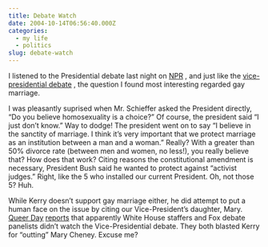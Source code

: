 ```yaml
---
title: Debate Watch
date: 2004-10-14T06:56:40.000Z
categories:
  - my life
  - politics
slug: debate-watch
---
```

I listened to the Presidential debate last night on [NPR][1] , and just like the [vice-presidential debate][2] , the question I found most interesting regarded gay marriage.

I was pleasantly suprised when Mr. Schieffer asked the President directly, “Do you believe homosexuality is a choice?” Of course, the president said “I just don’t know.” Way to dodge! The president went on to say “I believe in the sanctity of marriage. I think it’s very important that we protect marriage as an institution between a man and a woman.” Really? With a greater than 50% divorce rate (between men and women, no less!), you really believe that? How does that work? Citing reasons the constitutional amendment is necessary, President Bush said he wanted to protect against “activist judges.” Right, like the 5 who installed our current President. Oh, not those 5? Huh.

While Kerry doesn’t support gay marriage either, he did attempt to put a human face on the issue by citing our Vice-President’s daughter, Mary. [Queer Day][3]  [reports][4]  that apparently White House staffers and Fox debate panelists didn’t watch the Vice-Presidential debate. They both blasted Kerry for “outting” Mary Cheney. Excuse me?



 [1]: http://nipr.fm
 [2]: http://yergler.net/blog/archives/2004/10/06/veep-stakes
 [3]: http://queerday.org
 [4]: http://www.queerday.com/archives/006589.html
